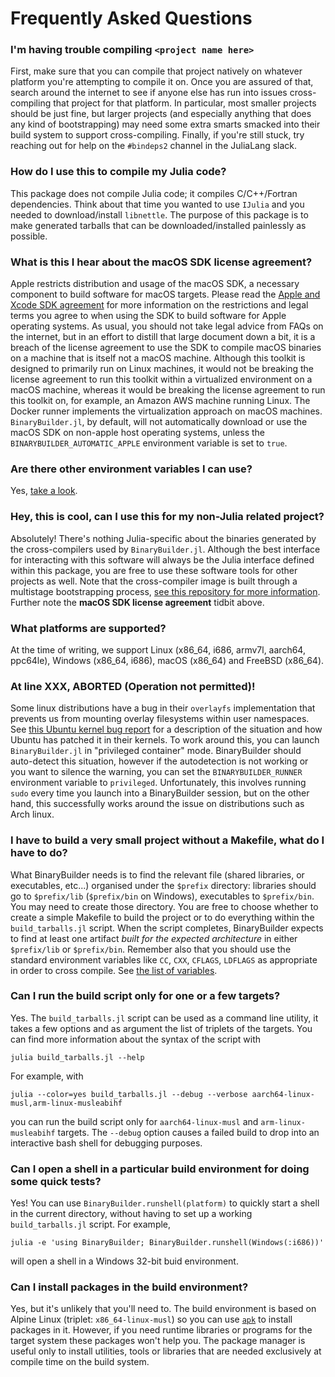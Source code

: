 # Frequently Asked Questions

### I'm having trouble compiling `<project name here>`

First, make sure that you can compile that project natively on whatever platform you're attempting to compile it on.  Once you are assured of that, search around the internet to see if anyone else has run into issues cross-compiling that project for that platform.  In particular, most smaller projects should be just fine, but larger projects (and especially anything that does any kind of bootstrapping) may need some extra smarts smacked into their build system to support cross-compiling.  Finally, if you're still stuck, try reaching out for help on the `#bindeps2` channel in the JuliaLang slack.

### How do I use this to compile my Julia code?

This package does not compile Julia code; it compiles C/C++/Fortran dependencies.  Think about that time you wanted to use `IJulia` and you needed to download/install `libnettle`.  The purpose of this package is to make generated tarballs that can be downloaded/installed painlessly as possible.

### What is this I hear about the macOS SDK license agreement?

Apple restricts distribution and usage of the macOS SDK, a necessary component to build software for macOS targets.  Please read the [Apple and Xcode SDK agreement](https://images.apple.com/legal/sla/docs/xcode.pdf) for more information on the restrictions and legal terms you agree to when using the SDK to build software for Apple operating systems.  As usual, you should not take legal advice from FAQs on the internet, but in an effort to distill that large document down a bit, it is a breach of the license agreement to use the SDK to compile macOS binaries on a machine that is itself not a macOS machine.  Although this toolkit is designed to primarily run on Linux machines, it would not be breaking the license agreement to run this toolkit within a virtualized environment on a macOS machine, whereas it would be breaking the license agreement to run this toolkit on, for example, an Amazon AWS machine running Linux.  The Docker runner implements the virtualization approach on macOS machines.  `BinaryBuilder.jl`, by default, will not automatically download or use the macOS SDK on non-apple host operating systems, unless the `BINARYBUILDER_AUTOMATIC_APPLE` environment variable is set to `true`.

### Are there other environment variables I can use?

Yes, [take a look](environment_variables.md).

### Hey, this is cool, can I use this for my non-Julia related project?

Absolutely!  There's nothing Julia-specific about the binaries generated by the cross-compilers used by `BinaryBuilder.jl`.  Although the best interface for interacting with this software will always be the Julia interface defined within this package, you are free to use these software tools for other projects as well.  Note that the cross-compiler image is built through a multistage bootstrapping process, [see this repository for more information](https://github.com/JuliaPackaging/Yggdrasil).  Further note the **macOS SDK license agreement** tidbit above.

### What platforms are supported?

At the time of writing, we support Linux (x86_64, i686, armv7l, aarch64, ppc64le), Windows (x86_64, i686), macOS (x86_64) and FreeBSD (x86_64).

### At line XXX, ABORTED (Operation not permitted)!

Some linux distributions have a bug in their `overlayfs` implementation that prevents us from mounting overlay filesystems within user namespaces.  See [this Ubuntu kernel bug report](https://bugs.launchpad.net/ubuntu/+source/linux/+bug/1531747) for a description of the situation and how Ubuntu has patched it in their kernels.  To work around this, you can launch `BinaryBuilder.jl` in "privileged container" mode.  BinaryBuilder should auto-detect this situation, however if the autodetection is not working or you want to silence the warning, you can set the `BINARYBUILDER_RUNNER` environment variable to `privileged`.  Unfortunately, this involves running `sudo` every time you launch into a BinaryBuilder session, but on the other hand, this successfully works around the issue on distributions such as Arch linux.

### I have to build a very small project without a Makefile, what do I have to do?

What BinaryBuilder needs is to find the relevant file (shared libraries, or executables, etc...) organised under the `$prefix` directory: libraries should go to `$prefix/lib` (`$prefix/bin` on Windows), executables to `$prefix/bin`.  You may need to create those directory.  You are free to choose whether to create a simple Makefile to build the project or to do everything within the `build_tarballs.jl` script.
When the script completes, BinaryBuilder expects to find at least one artifact _built for the expected architecture_ in either `$prefix/lib` or `$prefix/bin`.
Remember also that you should use the standard environment variables like `CC`, `CXX`, `CFLAGS`, `LDFLAGS` as appropriate in order to cross compile.  See [the list of variables](environment_variables.md).

### Can I run the build script only for one or a few targets?

Yes.  The `build_tarballs.jl` script can be used as a command line utility, it takes a few options and as argument the list of triplets of the targets.  You can find more information about the syntax of the script with
```
julia build_tarballs.jl --help
```
For example, with
```
julia --color=yes build_tarballs.jl --debug --verbose aarch64-linux-musl,arm-linux-musleabihf
```
you can run the build script only for `aarch64-linux-musl` and `arm-linux-musleabihf` targets.  The `--debug` option causes a failed build to drop into an interactive bash shell for debugging purposes.

### Can I open a shell in a particular build environment for doing some quick tests?

Yes!  You can use `BinaryBuilder.runshell(platform)` to quickly start a shell in the current directory, without having to set up a working `build_tarballs.jl` script.  For example,
```
julia -e 'using BinaryBuilder; BinaryBuilder.runshell(Windows(:i686))'
```
will open a shell in a Windows 32-bit buid environment.

### Can I install packages in the build environment?

Yes, but it's unlikely that you'll need to.  The build environment is based on Alpine Linux (triplet: `x86_64-linux-musl`) so you can use [`apk`](https://wiki.alpinelinux.org/wiki/Alpine_Linux_package_management) to install packages in it.  However, if you need runtime libraries or programs for the target system these packages won't help you.  The package manager is useful only to install utilities, tools or libraries that are needed exclusively at compile time on the build system.
